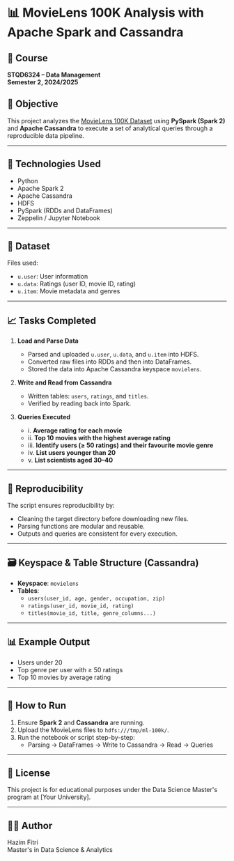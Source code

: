 # 📊 MovieLens 100K Analysis with Apache Spark and Cassandra

## 📁 Course
**STQD6324 – Data Management**  
**Semester 2, 2024/2025**

## 📌 Objective
This project analyzes the [MovieLens 100K Dataset](https://grouplens.org/datasets/movielens/) using **PySpark (Spark 2)** and **Apache Cassandra** to execute a set of analytical queries through a reproducible data pipeline.

---

## 🚀 Technologies Used
- Python
- Apache Spark 2
- Apache Cassandra
- HDFS
- PySpark (RDDs and DataFrames)
- Zeppelin / Jupyter Notebook

---

## 📂 Dataset
Files used:
- `u.user`: User information
- `u.data`: Ratings (user ID, movie ID, rating)
- `u.item`: Movie metadata and genres

---

## 📈 Tasks Completed

1. **Load and Parse Data**
   - Parsed and uploaded `u.user`, `u.data`, and `u.item` into HDFS.
   - Converted raw files into RDDs and then into DataFrames.
   - Stored the data into Apache Cassandra keyspace `movielens`.

2. **Write and Read from Cassandra**
   - Written tables: `users`, `ratings`, and `titles`.
   - Verified by reading back into Spark.

3. **Queries Executed**
   - i. **Average rating for each movie**
   - ii. **Top 10 movies with the highest average rating**
   - iii. **Identify users (≥ 50 ratings) and their favourite movie genre**
   - iv. **List users younger than 20**
   - v. **List scientists aged 30–40**

---

## 🧪 Reproducibility
The script ensures reproducibility by:
- Cleaning the target directory before downloading new files.
- Parsing functions are modular and reusable.
- Outputs and queries are consistent for every execution.

---

## 🗃️ Keyspace & Table Structure (Cassandra)
- **Keyspace**: `movielens`
- **Tables**:
  - `users(user_id, age, gender, occupation, zip)`
  - `ratings(user_id, movie_id, rating)`
  - `titles(movie_id, title, genre_columns...)`

---

## 📊 Example Output
- Users under 20  
- Top genre per user with ≥ 50 ratings  
- Top 10 movies by average rating

---

## 📝 How to Run

1. Ensure **Spark 2** and **Cassandra** are running.
2. Upload the MovieLens files to `hdfs:///tmp/ml-100k/`.
3. Run the notebook or script step-by-step:
   - Parsing → DataFrames → Write to Cassandra → Read → Queries

---

## 🧾 License
This project is for educational purposes under the Data Science Master's program at [Your University].

---

## 👨‍💻 Author
Hazim Fitri  
Master's in Data Science & Analytics  

